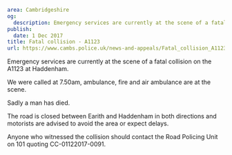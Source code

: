 ```yaml
area: Cambridgeshire
og:
  description: Emergency services are currently at the scene of a fatal collision on the A1123 at Haddenham.
publish:
  date: 1 Dec 2017
title: Fatal collision - A1123
url: https://www.cambs.police.uk/news-and-appeals/Fatal_collision_A1123
```

Emergency services are currently at the scene of a fatal collision on the A1123 at Haddenham.

We were called at 7.50am, ambulance, fire and air ambulance are at the scene.

Sadly a man has died.

The road is closed between Earith and Haddenham in both directions and motorists are advised to avoid the area or expect delays.

Anyone who witnessed the collision should contact the Road Policing Unit on 101 quoting CC-01122017-0091.
